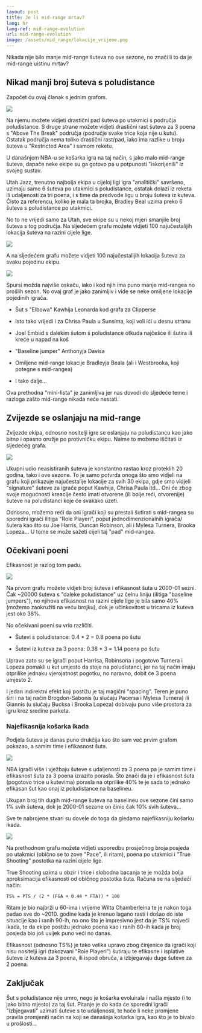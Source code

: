 ```yaml
---
layout: post
title: Je li mid-range mrtav?
lang: hr
lang-ref: mid-range-evolution
url: mid-range-evolution
image: /assets/mid_range/lokacije_vrijeme.png
---
```



Nikada nije bilo manje mid-range šuteva no ove sezone, no znači li to da je mid-range uistinu mrtav?

<!--more-->

## Nikad manji broj šuteva s poludistance

Započet ću ovaj članak s jednim grafom.

![](/assets/mid_range/lokacije_vrijeme.png)

Na njemu možete vidjeti drastični pad šuteva po utakmici s područja poludistance. S druge strane možete vidjeti drastični rast šuteva za 3 poena s "Above The Break" područja (područje svake trice koja nije u kutu). Ostatak područja nema toliko drastični rast/pad, iako ima razlike u broju šuteva u "Restricted Area" i samom reketu.

U današnjem NBA-u se košarka igra na taj način, s jako malo mid-range šuteva, dapače neke ekipe su ga gotovo pa u potpunosti "iskorijenili" iz svojeg sustav.

Utah Jazz, trenutno najbolja ekipa u cijeloj ligi igra "analitički" savršeno, uzimaju samo 6 šuteva po utakmici s poludistance, ostatak dolazi iz reketa ili udaljenosti za tri poena, i s time da predvode ligu u broju šuteva iz kuteva. Čisto za referencu, koliko je mala ta brojka, Bradley Beal uzima preko 6 šuteva s poludistance po utakmici.

No to ne vrijedi samo za Utah, sve ekipe su u nekoj mjeri smanjile broj šuteva s tog područja. Na sljedećem grafu možete vidjeti 100 najučestalijih lokacija šuteva na razini cijele lige.

![](/assets/mid_range/najcesce_lokacije_suta.png)

A na sljedećem grafu možete vidjeti 100 najučestalijih lokacija šuteva za svaku pojedinu ekipu.

![](/assets/mid_range/najucestalije_lokacije_suta.png)

Spursi možda najviše oskaču, iako i kod njih ima puno manje mid-rangea no prošlih sezon. No ovaj graf je jako zanimljiv i vide se neke omiljene lokacije pojedinih igrača.

- Šut s "Elbowa" Kawhija Leonarda kod grafa za Clipperse

- Isto tako vrijedi i za Chrisa Paula u Sunsima, koji voli ići u desnu stranu

- Joel Embiid s dalekim šutom s poludistance otkuda najčešće ili šutira ili kreće u napad na koš

- "Baseline jumper" Anthonyja Davisa

- Omiljene mid-range lokacije Bradleyja Beala (ali i Westbrooka, koji potegne s mid-rangea)

- I tako dalje...

Ova prethodna "mini-lista" je zanimljiva jer nas dovodi do sljedeće teme i razloga zašto mid-range nikada neće nestati.

## Zvijezde se oslanjaju na mid-range

Zvijezde ekipa, odnosno nositelji igre se oslanjaju na poludistancu kao jako bitno i opasno oružje po protivničku ekipu. Naime to možemo iščitati iz sljedećeg grafa.

![](/assets/mid_range/neasistirani_lokacije.png)

Ukupni udio neasistiranih šuteva je konstantno rastao kroz proteklih 20 godina, tako i ove sezone. To je samo potvrda onoga što smo vidjeli na grafu koji prikazuje najučestalije lokacije za svih 30 ekipa, gdje smo vidjeli "signature" šuteve za igrače poput Kawhija, Chrisa Paula itd... Oni će zbog svoje mogućnosti kreacije često imati otvorene (ili bolje reći, otvorenije) šuteve na poludistanci koje će svakako uzeti.

Odnosno, možemo reći da oni igrači koji su prestali šutirati s mid-rangea su sporedni igrači ilitiga "Role Playeri", poput jednodimenzionalnih igrača/šutera kao što su Joe Harris, Duncan Robinson, ali i Mylesa Turnera, Brooka Lopeza... U tome se može sažeti cijeli taj "pad" mid-rangea.

## Očekivani poeni

Efikasnost je razlog tom padu.

![](/assets/mid_range/prosjek_cijela_liga_2000_01.png)

Na prvom grafu možete vidjeti broj šuteva i efikasnost šuta u 2000-01 sezni. Čak ~20000 šuteva s "daleke poludistance" uz čelnu liniju (ilitiga "baseline jumpers"), no njihova efikasnost na razini cijele lige je bila samo 40% (možemo zaokružiti na veću brojku), dok je učinkovitost u tricama iz kuteva jest oko 38%.

No očekivani poeni su vrlo različiti.

- Šutevi s poludistance: 0.4 * 2 = 0.8 poena po šutu

- Šutevi iz kuteva za 3 poena: 0.38 * 3 = 1.14 poena po šutu

Upravo zato su se igrači poput Harrisa, Robinsona i pogotovo Turnera i Lopeza pomakli u kut umjesto da stoje na poludistanci, jer na taj način imaju otprilike jednaku vjerojatnost pogotku, no naravno, dobit će 3 poena umjesto 2.

I jedan indirektni efekt koji postižu je taj magični "spacing". Teren je puno širi i na taj način Brogdon-Sabonis (u slučaju Pacersa i Mylesa Turnera) ili Giannis (u slučaju Bucksa i Brooka Lopeza) dobivaju puno više prostora za igru kroz sredine parketa.

### Najefikasnija košarka ikada

Podjela šuteva je danas puno drukčija kao što sam već prvim grafom pokazao, a samim time i efikasnost šuta.

![](/assets/mid_range/prosjek_cijela_liga_2020_21.png)

NBA igrači više i vježbaju šuteve s udaljenosti za 3 poena pa je samim time i efikasnost šuta za 3 poena izrazito porasla. Što znači da je i efikasnost šuta (pogotovo trice u kutevima) porasla na otprilike 40% te je sada to jednako efikasan šut kao onaj iz poludistance na baselineu.

Ukupan broj tih dugih mid-range šuteva na baselineu ove sezone čini samo 1% svih šuteva, dok je 2000-01 sezone on činio čak 10% svih šuteva...

Sve te nabrojene stvari su dovele do toga da gledamo najefikasniju košarku ikada.

![](/assets/mid_range/pts_poss_ts_hr_scale.png)

Na prethodnom grafu možete vidjeti usporedbu prosječnog broja posjeda po utakmici (obično se to zove "Pace", ili ritam), poena po utakmici i "True Shooting" postotka na razini cijele lige.

True Shooting uzima u obzir i trice i slobodna bacanja te je možda bolja aproksimacija efikasnosti od običnog postotka šuta. Računa se na sljedeći način:

`TS% = PTS / (2 * (FGA + 0.44 * FTA)) * 100`

Ritam je bio najbrži u 60-ima i vrijeme Wilta Chamberleina te je nakon toga padao sve do ~2010\. godine kada je krenuo lagano rasti i došao do iste situacije kao i ranih 90-ih, no ono što je impresivno jest da je TS% najveći ikada, te da ekipe postižu jednako poena kao i ranih 80-ih kada je broj posjeda bio još uvijek puno veći no danas.

Efikasnost (odnosno TS%) je tako velika upravo zbog činjenice da igrači koji nisu nositelji igri (takozvani "Role Playeri") šutiraju te efikasne i isplative šuteve iz kuteva za 3 poena, ili ispod obruča, a izbjegavaju duge šuteve za 2 poena.

## Zaključak

Šut s poludistance nije umro, nego je košarka evoluirala i našla mjesto (i to jako bitno mjesto) za taj šut. Pitanje je do kada će sporedni igrači "izbjegavati" uzimati šuteve s te udaljenosti, te hoće li neke promjene pravila promjeniti način na koji se današnja košarka igra, kao što je to bivalo u prošlosti...
